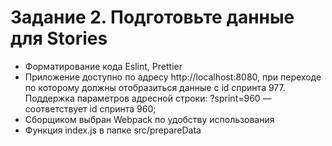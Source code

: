 # Задание 2. Подготовьте данные для Stories

-   Форматирование кода Eslint, Prettier
-   Приложение доступно по адресу http://localhost:8080, при переходе по которому должны отобразиться данные с id спринта 977. Поддержка параметров адресной строки: ?sprint=960 — соответствует id спринта 960;
-   Сборщиком выбран Webpack по удобству использования
-   Функция index.js в папке src/prepareData
